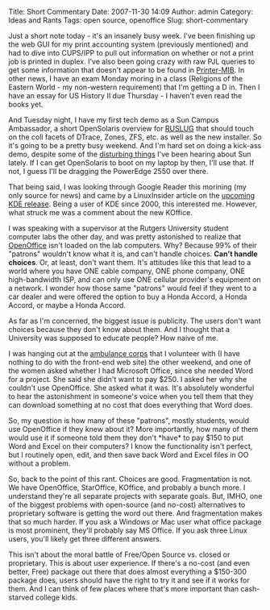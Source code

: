 Title: Short Commentary
Date: 2007-11-30 14:09
Author: admin
Category: Ideas and Rants
Tags: open source, openoffice
Slug: short-commentary

Just a short note today - it's an insanely busy week. I've been
finishing up the web GUI for my print accounting system (previously
mentioned) and had to dive into CUPS/IPP to pull out information on
whether or not a print job is printed in duplex. I've also been going
crazy with raw PJL queries to get some information that doesn't appear
to be found in [Printer-MIB](http://www.faqs.org/rfcs/rfc1759.html). In
other news, I have an exam Monday moring in a class (Religions of the
Eastern World - my non-western requirement) that I'm getting a D in.
Then I have an essay for US History II due Thursday - I haven't even
read the books yet.

And Tuesday night, I have my first tech demo as a Sun Campus Ambassador,
a short OpenSolaris overview for [RUSLUG](http://ruslug.rutgers.edu/w/)
that should touch on the coll facets of DTrace, Zones, ZFS, etc. as well
as the new installer. So it's going to be a pretty busy weekend. And I'm
hard set on doing a kick-ass demo, despite some of the [disturbing
things](http://directorymanager.wordpress.com/2007/11/28/an-open-letter-to-the-opends-community-and-to-sun-microsystems/)
I've been hearing about Sun lately. If I can get OpenSolaris to boot on
my laptop by then, I'll use that. If not, I guess I'll be dragging the
PowerEdge 2550 over there.

That being said, I was looking through Google Reader this morining (my
only source for news) and came by a LinuxInsider article on the
[upcoming KDE release](http://www.linuxinsider.com/rsstory/60447.html).
Being a user of KDE since 2000, this interested me. However, what struck
me was a comment about the new KOffice.

I was speaking with a supervisor at the Rutgers University student
computer labs the other day, and was pretty astonished to realize that
[OpenOffice](http://www.openoffice.org/) isn't loaded on the lab
computers. Why? Because 99% of their "patrons" wouldn't know what it is,
and can't handle choices. **Can't handle choices**. Or, at least, don't want them. It's attitudes like this
that lead to a world where you have ONE cable company, ONE phone
company, ONE high-bandwidth ISP, and can only use ONE cellular
provider's equipment on a network. I wonder how those same "patrons"
would feel if they went to a car dealer and were offered the option to
buy a Honda Accord, a Honda Accord, or maybe a Honda Accord.

As far as I'm concerned, the biggest issue is publicity. The users don't
want choices because they don't know about them. And I thought that a
University was supposed to educate people? How naive of me.

I was hanging out at the [ambulance
corps](http://www.midlandparkambulance.com/) that I volunteer with (I
have nothing to do with the front-end web site) the other weekend, and
one of the women asked whether I had Microsoft Office, since she needed
Word for a project. She said she didn't want to pay $250. I asked her
why she couldn't use OpenOffice. She asked what it was. It's absolutely
wonderful to hear the astonishment in someone's voice when you tell them
that they can download something at no cost that does everything that
Word does.

So, my question is how many of these "patrons", mostly students, would
use OpenOffice if they knew about it? More importantly, how many of them
would use it if someone told them they don't \*have\* to pay $150 to put
Word and Excel on their computers? I know the functionality isn't
perfect, but I routinely open, edit, and then save back Word and Excel
files in OO without a problem.

So, back to the point of this rant. Choices are good. Fragmentation is
not. We have OpenOffice, StarOffice, KOffice, and probably a bunch more.
I understand they're all separate projects with separate goals. But,
IMHO, one of the biggest problems with open-source (and no-cost)
alternatives to proprietary software is getting the word out there. And
fragmentation makes that so much harder. If you ask a Windows or Mac
user what office package is most prominent, they'll probably say MS
Office. If you ask three Linux users, you'll likely get three different
answers.

This isn't about the moral battle of Free/Open Source vs. closed or
proprietary. This is about user experience. If there's a no-cost (and
even better, Free) package out there that does almost everything a
$150-300 package does, users should have the right to try it and see if
it works for them. And I can think of few places where that's more
important than cash-starved college kids.
